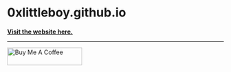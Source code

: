 # 0xlittleboy.github.io

**[Visit the website here.](https://0xlittleboy.github.io)**
____________________________________________________________________________________________________________________________
<a href="https://www.buymeacoffee.com/0xPugazh" target="_blank"><img src="https://cdn.buymeacoffee.com/buttons/default-orange.png" alt="Buy Me A Coffee" height="41" width="174"></a>
